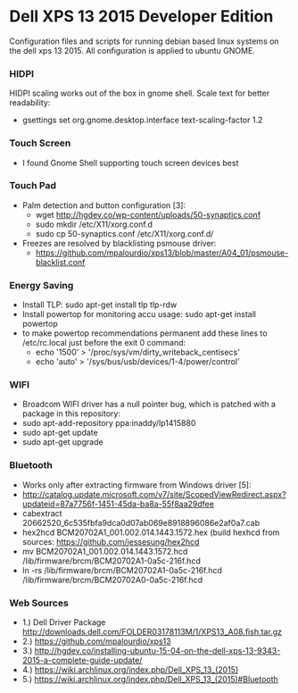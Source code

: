 # Dell XPS 13 2015 Developer Edition
Configuration files and scripts for running debian based linux systems on the dell xps 13 2015.
All configuration is applied to ubuntu GNOME.

### HIDPI
HIDPI scaling works out of the box in gnome shell.
Scale text for better readability:
* gsettings set org.gnome.desktop.interface text-scaling-factor 1.2

### Touch Screen

* I found Gnome Shell supporting touch screen devices best

### Touch Pad

* Palm detection and button configuration [3]:
  * wget http://hgdev.co/wp-content/uploads/50-synaptics.conf
  * sudo mkdir /etc/X11/xorg.conf.d
  * sudo cp 50-synaptics.conf /etc/X11/xorg.conf.d/
* Freezes are resolved by blacklisting psmouse driver:
  * https://github.com/mpalourdio/xps13/blob/master/A04_01/psmouse-blacklist.conf

### Energy Saving

* Install TLP: sudo apt-get install tlp tlp-rdw
* Install powertop for monitoring accu usage: sudo apt-get install powertop
* to make powertop recommendations permanent add these lines to /etc/rc.local just before the exit 0 command:
  * echo '1500' > '/proc/sys/vm/dirty_writeback_centisecs'
  * echo 'auto' > '/sys/bus/usb/devices/1-4/power/control'

### WIFI

* Broadcom WIFI driver has a null pointer bug, which is patched with a package in this repository:
 * sudo apt-add-repository ppa:inaddy/lp1415880
 * sudo apt-get update
 * sudo apt-get upgrade

### Bluetooth

* Works only after extracting firmware from Windows driver [5]:
 * http://catalog.update.microsoft.com/v7/site/ScopedViewRedirect.aspx?updateid=87a7756f-1451-45da-ba8a-55f8aa29dfee
 * cabextract 20662520_6c535fbfa9dca0d07ab069e8918896086e2af0a7.cab
 * hex2hcd BCM20702A1_001.002.014.1443.1572.hex (build hexhcd from sources: https://github.com/jessesung/hex2hcd
 * mv BCM20702A1_001.002.014.1443.1572.hcd /lib/firmware/brcm/BCM20702A1-0a5c-216f.hcd
 * ln -rs /lib/firmware/brcm/BCM20702A1-0a5c-216f.hcd /lib/firmware/brcm/BCM20702A0-0a5c-216f.hcd

### Web Sources

* 1.) Dell Driver Package http://downloads.dell.com/FOLDER03178113M/1/XPS13_A08.fish.tar.gz
* 2.) https://github.com/mpalourdio/xps13
* 3.) http://hgdev.co/installing-ubuntu-15-04-on-the-dell-xps-13-9343-2015-a-complete-guide-update/
* 4.) https://wiki.archlinux.org/index.php/Dell_XPS_13_(2015)
* 5.) https://wiki.archlinux.org/index.php/Dell_XPS_13_(2015)#Bluetooth

